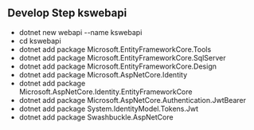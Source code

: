 
## Develop Step kswebapi
- dotnet new webapi --name kswebapi
- cd kswebapi
- dotnet add package Microsoft.EntityFrameworkCore.Tools
- dotnet add package Microsoft.EntityFrameworkCore.SqlServer
- dotnet add package Microsoft.EntityFrameworkCore.Design
- dotnet add package Microsoft.AspNetCore.Identity
- dotnet add package Microsoft.AspNetCore.Identity.EntityFrameworkCore
- dotnet add package Microsoft.AspNetCore.Authentication.JwtBearer
- dotnet add package System.IdentityModel.Tokens.Jwt
- dotnet add package Swashbuckle.AspNetCore

